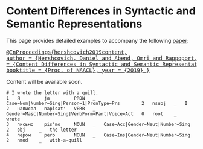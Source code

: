 # Content Differences in Syntactic and Semantic Representations

This page provides detailed examples to accompany the following <a href="../divergences.pdf">paper</a>:</p>
            <a href="../divergences.bib"><pre>@InProceedings{hershcovich2019content,
  author    = {Hershcovich, Daniel  and  Abend, Omri  and  Rappoport, Ari},
  title     = {Content Differences in Syntactic and Semantic Representations},
  booktitle = {Proc. of NAACL},
  year      = {2019}
}</pre></a>

Content will be available soon.

~~~ conllu
# I wrote the letter with a quill.
1   Я         ja         PRON   _   Case=Nom|Number=Sing|Person=1|PronType=Prs        2   nsubj   _   I
2   написал   napisat'   VERB   _   Gender=Masc|Number=Sing|VerbForm=Part|Voice=Act   0   root    _   wrote
3   письмо    pis'mo     NOUN   _   Case=Acc|Gender=Neut|Number=Sing                  2   obj     _   the-letter
4   пером     pero       NOUN   _   Case=Ins|Gender=Neut|Number=Sing                  2   nmod    _   with-a-quill
~~~